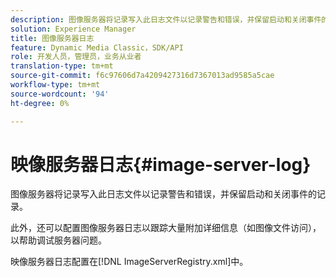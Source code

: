 ```yaml
---
description: 图像服务器将记录写入此日志文件以记录警告和错误，并保留启动和关闭事件的记录。
solution: Experience Manager
title: 图像服务器日志
feature: Dynamic Media Classic，SDK/API
role: 开发人员，管理员，业务从业者
translation-type: tm+mt
source-git-commit: f6c97606d7a4209427316d7367013ad9585a5cae
workflow-type: tm+mt
source-wordcount: '94'
ht-degree: 0%

---
```



# 映像服务器日志{#image-server-log}

图像服务器将记录写入此日志文件以记录警告和错误，并保留启动和关闭事件的记录。

此外，还可以配置图像服务器日志以跟踪大量附加详细信息（如图像文件访问），以帮助调试服务器问题。

映像服务器日志配置在[!DNL ImageServerRegistry.xml]中。
